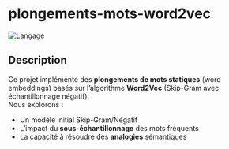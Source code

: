 # plongements-mots-word2vec

![Langage](https://img.shields.io/badge/langage-Python-blue.svg)

## Description

Ce projet implémente des **plongements de mots statiques** (word embeddings) basés sur l’algorithme **Word2Vec** (Skip-Gram avec échantillonnage négatif).  
Nous explorons :
- Un modèle initial Skip-Gram/Négatif  
- L’impact du **sous-échantillonnage** des mots fréquents  
- La capacité à résoudre des **analogies** sémantiques  
